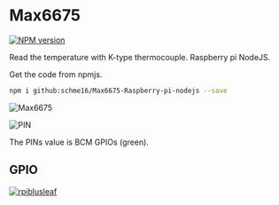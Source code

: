 # Max6675

[![NPM version](https://img.shields.io/npm/v/max6675-raspi.svg)](https://www.npmjs.com/package/max6675-raspi)

Read the temperature with K-type thermocouple. Raspberry pi NodeJS.

Get the code from npmjs.

```sh
npm i github:schme16/Max6675-Raspberry-pi-nodejs --save
```

![Max6675](https://github.com/bubao/Max6675-Raspberry-pi-nodejs/raw/master/imgs/Max6675.png)

![PIN](https://user-images.githubusercontent.com/13029001/107857184-c58d7100-6e67-11eb-93b1-8a4ebc9c9309.png)

The PINs value is BCM GPIOs (green).

## GPIO

[![rpiblusleaf](https://raw.githubusercontent.com/splitbrain/rpibplusleaf/master/rpiblusleaf.png)](https://github.com/splitbrain/rpibplusleaf)
